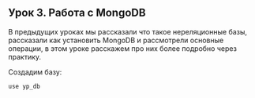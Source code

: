 ## Урок 3. Работа с MongoDB

В предыдущих уроках мы рассказали что такое нереляционные базы, рассказали как установить MongoDB и рассмотрели основные операции, в этом уроке расскажем про них более подробно через практику.

Cоздадим базу:

```
use yp_db
```


